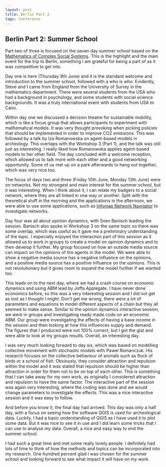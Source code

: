 ```yaml
---
layout: post
title: Berlin Part 2
tags: Conference
---
```


## Berlin Part 2: Summer School

Part two of three is focused on the seven day summer school based on the [Mathematics of Complex Social Systems](https://mathplus.de/topic-development-lab/tes-summer-2022/summer-school/). This is the highlight and the main event for the trip to Berlin, something I am grateful for being a part of as it was competitive to get into.

Day one is here (Thursday 9th June) and it is the standard welcome and introduction to the summer school, followed with a who is who. Evidently, Steve and I came from England from the University of Surrey in the mathematics department. There were several students from the USA who had a background in psychology, and some students with social science backgrounds. It was a truly international event with students from USA to Cairo. 

Within day one we discussed a decision theatre for sustainable mobility, which is like a focus group that allows participants to experiment with mathematical models. It was very thought provoking when picking policies that should be implemented in order to improve CO2 emissions. This was followed by a talk by Iza Romanowska on agent-based models in archeology. This overlaps with the Workshop 3 (Part 1), and the talk was still just as interesting. I really liked how Romanowska applies agent-based models to her other field. The day concluded with a welcome reception, which allowed us to talk more with each other and a good networking opportunity. Some of us met up on a park afterwards to hang out together, which was very nice too.

The focus of days two and three (Friday 10th June, Monday 13th June) were on networks. Not my strongest and main interest for the summer school, but it was interesting. When I think about it, I can relate my badgers to a social network, where they are all linked in one way or another. Split with the theoretical stuff in the morning and the applications in the afternoon, we were able to use some applications, such as [Infomap Network Navigator](https://www.mapequation.org/navigator/) to investigate networks. 

Day four was all about opinion dynamics, with Sven Banisch leading the session. Banisch also spoke in Workshop 3 on the same topic so there was some overlap, which was useful as it gave me a preliminary understanding of the topic. I especially enjoyed the interaction part of this session as it allowed us to work in groups to create a model on opinion dynamics and to then develop it further. My group focused on how an outside media source can impact on the opinions of the agents in the model. We were able to show a negative media source has a negative influence on the opinions, and a positive media source has a positive influence on the opinions. This is not revolutionary but it gives room to expand the model further if we wanted too. 

This leads on to the next day, where we had a crash course on economic dynamics and using ABM lead by Joffa Applegate. I have never done economics before, so this was a very interesting session and I did not get as lost as I thought I might. Don’t get me wrong, there were a lot of parameters and equations to model different aspects of a chain but they all seemed to make sense. Similar to the opinion dynamics interactive session, we were in groups and investigating ready made code on an economic ABM. Our group were investigating the effects of having a base income in the session and then looking at how this influences supply and demand. The figures that I produced were not 100% correct, but I got the gist and were able to look at my groups results. Overall, an interesting day.

I was very much looking forward to day six, which was based on modelling collective movement with stochastic models with Pawel Romanczuk. His research focuses on the collective behaviour of animals such as flock of birds or a school of fish. Obviously, they consider attraction and repulsion within the model and it was stated that repulsion should be higher than attraction in order for them not to be on top of each other. This is something that I can take away for my own work, as originally I considered attraction and repulsion to have the same factor. The interactive part of the session was again very interesting, where the coding was done and we would change parameters to investigate the effects. This was a nice interactive session and it was easy to follow.

And before you know it, the final day had arrived. This day was only a half day, with a focus on seeing how the software QGIS is used for archeological data. Luckily, I had a basic understanding of QGIS as I have used it to plot some data. But it was nice to see it in use and I did learn some tricks that I can use to analyse my data. Overall, a nice and easy way to end the summer school.

I had such a great time and met some really lovely people. I definitely had lots of time to think of how the methods and topics can be incorporated into my research. One hundred percent glad I was chosen for the summer school and looking forward to see what impact it will have on my work.
